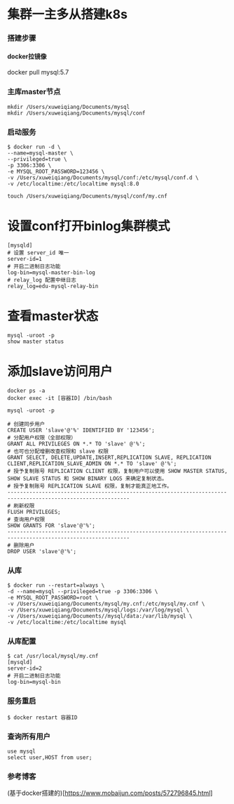 # 集群一主多从搭建k8s

### 搭建步骤
#### docker拉镜像
docker pull mysql:5.7

### 主库master节点
```
mkdir /Users/xuweiqiang/Documents/mysql
mkdir /Users/xuweiqiang/Documents/mysql/conf
```

### 启动服务
```
$ docker run -d \
--name=mysql-master \
--privileged=true \
-p 3306:3306 \
-e MYSQL_ROOT_PASSWORD=123456 \
-v /Users/xuweiqiang/Documents/mysql/conf:/etc/mysql/conf.d \
-v /etc/localtime:/etc/localtime mysql:8.0
```
```
touch /Users/xuweiqiang/Documents/mysql/conf/my.cnf
```
# 设置conf打开binlog集群模式
```
[mysqld]
# 设置 server_id 唯一
server-id=1
# 开启二进制日志功能 
log-bin=mysql-master-bin-log
# relay_log 配置中继日志
relay_log=edu-mysql-relay-bin
```

# 查看master状态
```
mysql -uroot -p
show master status
```
# 添加slave访问用户
```
docker ps -a
docker exec -it [容器ID] /bin/bash
```
```
mysql -uroot -p
```
```
# 创建同步用户
CREATE USER 'slave'@'%' IDENTIFIED BY '123456';
# 分配用户权限（全部权限）
GRANT ALL PRIVILEGES ON *.* TO 'slave' @'%';
# 也可也分配增删改查权限和 slave 权限
GRANT SELECT, DELETE,UPDATE,INSERT,REPLICATION SLAVE, REPLICATION CLIENT,REPLICATION_SLAVE_ADMIN ON *.* TO 'slave' @'%';
# 授予复制账号 REPLICATION CLIENT 权限，复制用户可以使用 SHOW MASTER STATUS, SHOW SLAVE STATUS 和 SHOW BINARY LOGS 来确定复制状态。
# 授予复制账号 REPLICATION SLAVE 权限，复制才能真正地工作。
-------------------------------------------------------------------------------------------------------------
# 刷新权限
FLUSH PRIVILEGES;
# 查询用户权限
SHOW GRANTS FOR 'slave'@'%';
-------------------------------------------------------------------------------------------------------------
# 删除用户
DROP USER 'slave'@'%';
```



### 从库
```
$ docker run --restart=always \
-d --name=mysql --privileged=true -p 3306:3306 \
-e MYSQL_ROOT_PASSWORD=root \
-v /Users/xuweiqiang/Documents/mysql/my.cnf:/etc/mysql/my.cnf \
-v /Users/xuweiqiang/Documents/mysql/logs:/var/log/mysql \
-v /Users/xuweiqiang/Documents//mysql/data:/var/lib/mysql \
-v /etc/localtime:/etc/localtime mysql
```

### 从库配置
```
$ cat /usr/local/mysql/my.cnf 
[mysqld]
server-id=2
# 开启二进制日志功能
log-bin=mysql-bin
```

### 服务重启
```
$ docker restart 容器ID
```

### 查询所有用户
```
use mysql
select user,HOST from user;
```

### 参考博客

(基于docker搭建的)[https://www.mobaijun.com/posts/572796845.html]
